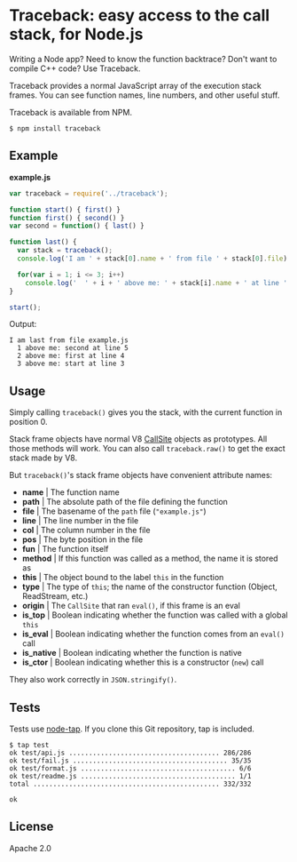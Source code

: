 # Traceback: easy access to the call stack, for Node.js

Writing a Node app? Need to know the function backtrace? Don't want to compile C++ code? Use Traceback.

Traceback provides a normal JavaScript array of the execution stack frames. You can see function names, line numbers, and other useful stuff.

Traceback is available from NPM.

    $ npm install traceback

## Example

**example.js**

```javascript
var traceback = require('../traceback');

function start() { first() }
function first() { second() }
var second = function() { last() }

function last() {
  var stack = traceback();
  console.log('I am ' + stack[0].name + ' from file ' + stack[0].file)

  for(var i = 1; i <= 3; i++)
    console.log('  ' + i + ' above me: ' + stack[i].name + ' at line ' + stack[i].line);
}

start();
```

Output:

    I am last from file example.js
      1 above me: second at line 5
      2 above me: first at line 4
      3 above me: start at line 3

## Usage

Simply calling `traceback()` gives you the stack, with the current function in position 0.

Stack frame objects have normal V8 [CallSite][callsite] objects as prototypes. All those methods will work. You can also call `traceback.raw()` to get the exact stack made by V8.

But `traceback()`'s stack frame objects have convenient attribute names:

* **name** | The function name
* **path** | The absolute path of the file defining the function
* **file** | The basename of the `path` file (`"example.js"`)
* **line** | The line number in the file
* **col** | The column number in the file
* **pos** | The byte position in the file
* **fun** | The function itself
* **method** | If this function was called as a method, the name it is stored as
* **this** | The object bound to the label `this` in the function
* **type** | The type of `this`; the name of the constructor function (Object, ReadStream, etc.)
* **origin** | The `CallSite` that ran `eval()`, if this frame is an eval
* **is_top** | Boolean indicating whether the function was called with a global `this`
* **is_eval** | Boolean indicating whether the function comes from an `eval()` call
* **is_native** | Boolean indicating whether the function is native
* **is_ctor** | Boolean indicating whether this is a constructor (`new`) call

They also work correctly in `JSON.stringify()`.

## Tests

Tests use [node-tap][tap]. If you clone this Git repository, tap is included.

    $ tap test
    ok test/api.js ...................................... 286/286
    ok test/fail.js ....................................... 35/35
    ok test/format.js ....................................... 6/6
    ok test/readme.js ....................................... 1/1
    total ............................................... 332/332

    ok

## License

Apache 2.0

[callsite]: http://code.google.com/p/v8/wiki/JavaScriptStackTraceApi
[tap]: https://github.com/isaacs/node-tap
